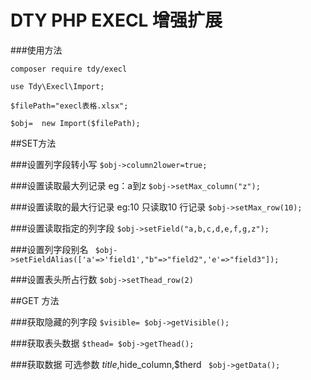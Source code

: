 # DTY PHP EXECL 增强扩展 

###使用方法

`composer require tdy/execl`

`use Tdy\Execl\Import;`

`$filePath="execl表格.xlsx";`

`$obj=  new Import($filePath);`

##SET方法

###设置列字段转小写
` $obj->column2lower=true; `

###设置读取最大列记录 eg：a到z
`$obj->setMax_column("z");`

###设置读取的最大行记录  eg:10  只读取10 行记录
`$obj->setMax_row(10);`

###设置读取指定的列字段
`$obj->setField("a,b,c,d,e,f,g,z"); `

###设置列字段别名
` $obj->setFieldAlias(['a'=>'field1',"b"=>"field2",'e'=>"field3"]);`

###设置表头所占行数
`$obj->setThead_row(2)`

##GET 方法

###获取隐藏的列字段
`$visible= $obj->getVisible();  `

###获取表头数据
`$thead= $obj->getThead();`

###获取数据  可选参数 $title,$hide_column,$therd
` $obj->getData();`








